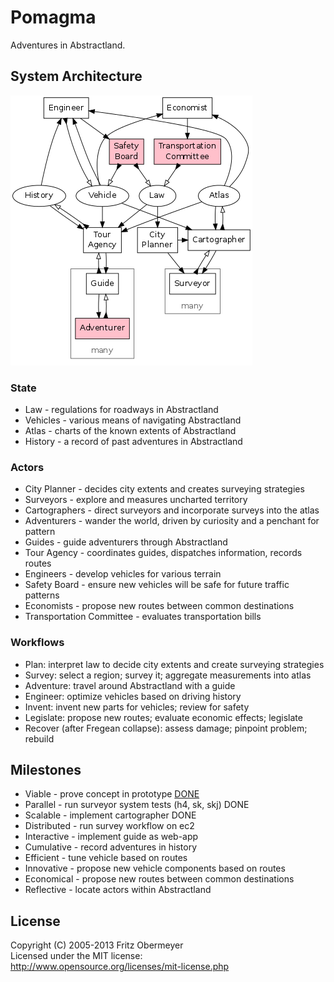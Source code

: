 # Pomagma

Adventures in Abstractland.

## System Architecture

![Architecture](doc/architecture.png)

### State

- Law - regulations for roadways in Abstractland
- Vehicles - various means of navigating Abstractland
- Atlas - charts of the known extents of Abstractland
- History - a record of past adventures in Abstractland

### Actors

- City Planner - decides city extents and creates surveying strategies
- Surveyors - explore and measures uncharted territory
- Cartographers - direct surveyors and incorporate surveys into the atlas
- Adventurers - wander the world, driven by curiosity and a penchant for pattern
- Guides - guide adventurers through Abstractland
- Tour Agency - coordinates guides, dispatches information, records routes
- Engineers - develop vehicles for various terrain
- Safety Board - ensure new vehicles will be safe for future traffic patterns
- Economists - propose new routes between common destinations
- Transportation Committee - evaluates transportation bills

### Workflows

- Plan: interpret law to decide city extents and create surveying strategies
- Survey: select a region; survey it; aggregate measurements into atlas
- Adventure: travel around Abstractland with a guide
- Engineer: optimize vehicles based on driving history
- Invent: invent new parts for vehicles; review for safety
- Legislate: propose new routes; evaluate economic effects; legislate
- Recover (after Fregean collapse): assess damage; pinpoint problem; rebuild

## Milestones

- Viable - prove concept in prototype [DONE](http://github.com/fritzo/Johann)
- Parallel - run surveyor system tests (h4, sk, skj) DONE
- Scalable - implement cartographer DONE
- Distributed - run survey workflow on ec2
- Interactive - implement guide as web-app
- Cumulative - record adventures in history
- Efficient - tune vehicle based on routes
- Innovative - propose new vehicle components based on routes
- Economical - propose new routes between common destinations
- Reflective - locate actors within Abstractland

## License

Copyright (C) 2005-2013 Fritz Obermeyer<br/>
Licensed under the MIT license:<br/>
http://www.opensource.org/licenses/mit-license.php

